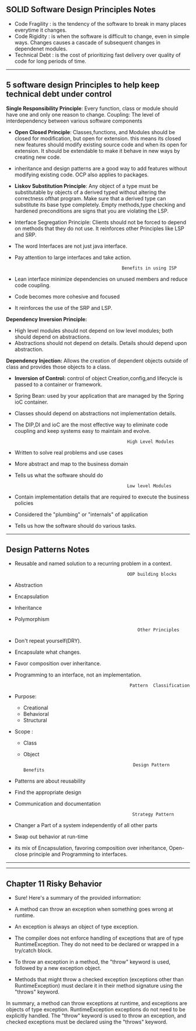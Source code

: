 
SOLID Software Design Principles Notes
---------------------------------------------------------------------
- Code Fragility : is the tendency of the software to break in many places everytime it changes.
- Code Rigidity : is when the software is difficult to change, even in simple ways. Changes causes a cascade of subsequent changes in dependenet modules.
- Technical Debt : is the cost of prioritizing fast delivery over quality of code for long periods of time.
----------------------------------------------------------------------
5 software design Principles to help keep technical debt under control
-----------------------------------------------------------------------
<b>Single Responsibility Principle</b>: Every function, class or module should have one and only one reason to change.
Coupling: The level of interdependency between various software components

- <b>Open Closed Principle</b>: Classes,functions, and Modules should be closed for modification, but open for extension. this means its closed new features should modify existing source code and when its open for extension. It should be extendable to make it behave in new ways by creating new code.

- inheritance and design patterns are a good way to add features without modifying existing code.
OCP also applies to packages.

- <b>Liskov Substitution Principle</b>: Any object of a type must be substitutable by objects of a derived typed without altering the correctness ofthat program.
  Make sure that a derived type can substitute its base type completely.
  Empty methods,type checking and hardened preconditions are signs that you are violating the LSP.

- Interface Segregation Principle: Clients should not be forced to depend on methods that they do not use.
  It reinforces other Principles like LSP and SRP.
- The word Interfaces are not just java interface.
- Pay attention to large interfaces and take action.
               
                                               Benefits in using ISP          
- Lean interface minimize dependencies on unused members and reduce code coupling.
- Code becomes more cohesive and focused
- It reinforces the use of the SRP and LSP.


<b>Dependency Inversion Principle:</b>
- High level modules should not depend on low level modules; both should depend on abstractions.
- Abstractions should not depend on details.
   Details should depend upon abstraction.

 <b>Dependency Injection:</b> Allows the creation of dependent objects outside of class and provides those objects to a class.

- <b>Inversion of Control:</b> control of object Creation,config,and lifecycle is passed to a container or framework.
- Spring Bean: used by your application that are managed by the Spring ioC container.
- Classes should depend on abstractions not implementation details.
- The DIP,DI and ioC are the most effective way to eliminate code coupling and keep systems easy to maintain and evolve.

                                                 High Level Modules
- Written to solve real problems and use cases
- More abstract and map to the business domain
- Tells us what the software should do
                                         
                                                 Low level Modules
- Contain implementation details that are required to execute the business policies
- Considered the "plumbing" or "internals" of application
- Tells us how the software should do various tasks.
______________________________________________________________________
 <b> Design Patterns Notes</b>
---------------------------------------------------------------------


- Reusable and named solution to a recurring problem in a context.
  
                                                 OOP building blocks
- Abstraction
- Encapsulation
- Inheritance
- Polymorphism


                                                     Other Principles
- Don't repeat yourself(DRY).
- Encapsulate what changes.
- Favor composition over inheritance.
- Programming to an interface, not an implementation.
                                             
                                                  Pattern  Classification
- Purpose:
  - Creational
  - Behavioral
  - Structural
- Scope :
  - Class
  - Object
  
                                                  Design Pattern Benefits
- Patterns are about reusability
- Find the appropriate design
- Communication and documentation

                                                   Strategy Pattern
- Changer a Part of a system independently of all other parts
- Swap out behavior at run-time
- its mix of Encapsulation, favoring composition over inheritance, Open-close principle and Programming to interfaces.

________________________________________________________________________________________________________________________________
__________________________________________________________________________________________________________________________________
Chapter 11 Risky Behavior
----------------------------------------------------------------------------------------
- Sure! Here's a summary of the provided information:

- A method can throw an exception when something goes wrong at runtime.
- An exception is always an object of type exception.
- The compiler does not enforce handling of exceptions that are of type RuntimeException. They do not need to be declared or wrapped in a try/catch block.
- To throw an exception in a method, the "throw" keyword is used, followed by a new exception object.
- Methods that might throw a checked exception (exceptions other than RuntimeException) must declare it in their method signature using the "throws" keyword.

In summary, a method can throw exceptions at runtime, and exceptions are objects of type exception. RuntimeException exceptions do not need to be explicitly handled. The "throw" keyword is used to throw an exception, and checked exceptions must be declared using the "throws" keyword.
  
